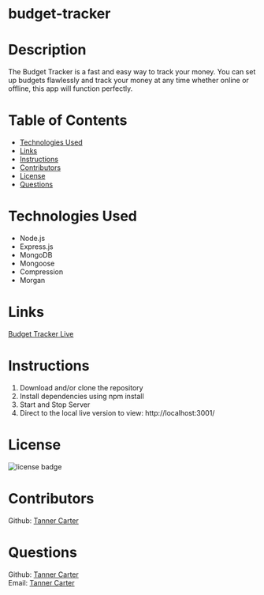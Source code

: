 # budget-tracker

# Description

The Budget Tracker is a fast and easy way to track your money. You can set up budgets flawlessly and track your money at any time whether online or offline, this app will function perfectly.

# Table of Contents

- [Technologies Used](#Technologies-used)
- [Links](#Links)
- [Instructions](#Instructions)
- [Contributors](#Contributors)
- [License](#license)
- [Questions](#questions)

# Technologies Used
- Node.js
- Express.js
- MongoDB
- Mongoose
- Compression
- Morgan


# Links

[Budget Tracker Live](https://budget-tracker-tannerc.herokuapp.com/)

# Instructions

1. Download and/or clone the repository
2. Install dependencies using npm install
3. Start and Stop Server
4. Direct to the local live version to view: http://localhost:3001/


# License
![license badge](https://img.shields.io/badge/license-MIT-brightgreen)


# Contributors
Github: [Tanner Carter](https://github.com/TannerCarter)

# Questions

Github: [Tanner Carter](https://github.com/TannerCarter) </br>
Email: [Tanner Carter](Nottoday@gmail.com)
